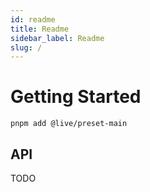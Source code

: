 ```yaml
---
id: readme
title: Readme
sidebar_label: Readme
slug: /
---
```


# Getting Started

```
pnpm add @live/preset-main
```

## API

TODO
